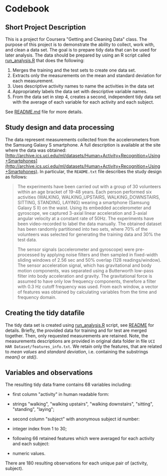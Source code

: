 # Codebook

## Short Project Description

This is a project for Coursera "Getting and Cleaning Data" class. The purpose of this project is to demonstrate the ability to collect, work with, and clean a data set. The goal is to prepare tidy data that can be used for later analysis. The data should be prepared by using an R script called [run_analysis.R](run_analysis.R) that does the following:

1. Merges the training and the test sets to create one data set.
2. Extracts only the measurements on the mean and standard deviation for each measurement. 
3. Uses descriptive activity names to name the activities in the data set
4. Appropriately labels the data set with descriptive variable names. 
5. From the data set in step 4, creates a second, independent tidy data set with the average of each variable for each activity and each subject.

See [README.md](README.md) file for more details.

## Study design and data processing

The data represent measurements collected from the accelerometers from the Samsung Galaxy S smartphone. A full description is available at the site where the data was obtained: [http://archive.ics.uci.edu/ml/datasets/Human+Activity+Recognition+Using+Smartphones](http://archive.ics.uci.edu/ml/datasets/Human+Activity+Recognition+Using+Smartphones). In particular, the ``README.txt`` file describes the study design as follows:

> The experiments have been carried out with a group of 30 volunteers within an age bracket of 19-48 years. Each person performed six activities (WALKING, WALKING_UPSTAIRS, WALKING_DOWNSTAIRS, SITTING, STANDING, LAYING) wearing a smartphone (Samsung Galaxy S II) on the waist. Using its embedded accelerometer and gyroscope, we captured 3-axial linear acceleration and 3-axial angular velocity at a constant rate of 50Hz. The experiments have been video-recorded to label the data manually. The obtained dataset has been randomly partitioned into two sets, where 70% of the volunteers was selected for generating the training data and 30% the test data.
>
> The sensor signals (accelerometer and gyroscope) were pre-processed by applying noise filters and then sampled in fixed-width sliding windows of 2.56 sec and 50% overlap (128 readings/window). The sensor acceleration signal, which has gravitational and body motion components, was separated using a Butterworth low-pass filter into body acceleration and gravity. The gravitational force is assumed to have only low frequency components, therefore a filter with 0.3 Hz cutoff frequency was used. From each window, a vector of features was obtained by calculating variables from the time and frequency domain.

## Creating the tidy datafile

The tidy data set is created using [run_analysis.R](run_analysis.R) script, see [README](README.md) for details. Briefly, the provided data for training and for test are merged together. Then, only requested measurements are retained. Note, the measurements descriptions are provided in original data folder in file ``UCI HAR Dataset/features_info.txt``. We retain only the features, that are related to _mean values_ and _standard deviation_, i.e. containing the substrings _mean()_ or _std()_. 

## Variables and observations

The resulting tidy data frame contains 68 variables including:

* first column "activity" in human readable form:
 + strings "walking", "walking upstairs", "walking downstairs", "sitting", "standing", "laying";
* second column "subject" with anonymous subject id number:
 + integer index from 1 to 30;
* following 66 retained features which were averaged for each activity and each subject:
 + numeric values.

There are 180 resulting observations for each unique pair of (activity, subject).
